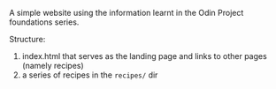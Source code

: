 A simple website using the information learnt in the Odin Project foundations series.

Structure:

1. index.html that serves as the landing page and links to other pages (namely recipes)
2. a series of recipes in the `recipes/` dir
